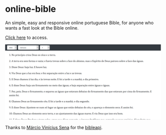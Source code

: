 # online-bible

An simple, easy and responsive online portuguese Bible, for anyone who wants a fast look at the Bible online.

[Click here](http://caiolucas.com.br/bible) to access.

![](screenshots/Desktop.png)

Thanks to [Márcio Vinícius Sena](https://github.com/marciovsena) for the [bibleapi](https://github.com/marciovsena/bibleapi).
